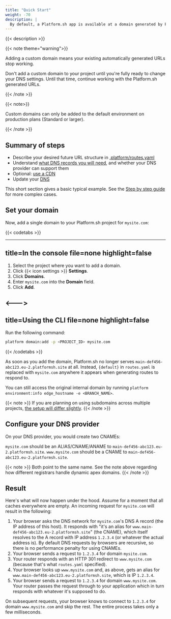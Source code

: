 ```yaml
---
title: "Quick Start"
weight: -70
description: |
  By default, a Platform.sh app is available at a domain generated by Platform.sh. The following resources will help you take your application live on your custom domain.
---
```

{{< description >}}

{{< note theme="warning">}}

Adding a custom domain means your existing automatically generated URLs stop working.

Don't add a custom domain to your project until you're fully ready to change your DNS settings.
Until that time, continue working with the Platform.sh generated URLs.

{{< /note >}}

{{< note>}}

Custom domains can only be added to the default environment on production plans (Standard or larger).

{{< /note >}}

## Summary of steps

* Describe your desired future URL structure in [.platform/routes.yaml](../configuration/routes/_index.md)
* Understand [what DNS records you will need](../domains/steps/dns.md), and whether your DNS provider can support them
* Optional: [use a CDN](../domains/cdn/_index.md)
* Update your [DNS](../domains/steps/dns.md)

This short section gives a basic typical example.
See the [Step by step guide](../domains/steps/_index.md) for more complex cases.

## Set your domain

Now, add a single domain to your Platform.sh project for `mysite.com`:

{{< codetabs >}}

---
title=In the console
file=none
highlight=false
---

<!--This is in HTML to get the icon not to break the list. -->
<ol>
  <li>Select the project where you want to add a domain.</li>
  <li>Click {{< icon settings >}} <strong>Settings</strong>.</li>
  <li>Click <strong>Domains</strong>.</li>
  <li>Enter <code>mysite.com</code> into the <strong>Domain</strong> field.</li>
  <li>Click <strong>Add</strong>.</li>
</ol>

<--->
---
title=Using the CLI
file=none
highlight=false
---

Run the following command:

```bash
platform domain:add -p <PROJECT_ID> mysite.com
```

{{< /codetabs >}}

As soon as you add the domain, Platform.sh no longer serves `main-def456-abc123.eu-2.platformsh.site` at all.
Instead, `{default}` in `routes.yaml` is replaced with `mysite.com` anywhere it appears when generating routes to respond to.

You can still access the original internal domain by running `platform environment:info edge_hostname -e <BRANCH_NAME>`.

{{< note >}}
If you are planning on using subdomains across multiple projects, [the setup will differ slightly](./steps/subdomains.md).
{{< /note >}}

## Configure your DNS provider

On your DNS provider, you would create two CNAMEs:

`mysite.com` should be an ALIAS/CNAME/ANAME  to `main-def456-abc123.eu-2.platformsh.site`.
`www.mysite.com` should be a CNAME to `main-def456-abc123.eu-2.platformsh.site`.

{{< note >}}
Both point to the same name. See the note above regarding how different registrars handle dynamic apex domains.
{{< /note >}}

## Result

Here's what will now happen under the hood.
Assume for a moment that all caches everywhere are empty.
An incoming request for `mysite.com` will result in the following:

1. Your browser asks the DNS network for `mysite.com`'s DNS A record (the IP address of this host).
   It responds with "it's an alias for `www.main-def456-abc123.eu-2.platformsh.site`" (the CNAME),
   which itself resolves to the A record with IP address `1.2.3.4` (or whatever the actual address is).
   By default DNS requests by browsers are recursive, so there is no performance penalty for using CNAMEs.
3. Your browser sends a request to `1.2.3.4` for domain `mysite.com`.
4. Your router responds with an HTTP 301 redirect to `www.mysite.com` (because that's what `routes.yaml` specified).
5. Your browser looks up `www.mysite.com` and, as above, gets an alias for `www.main-def456-abc123.eu-2.platformsh.site`, which is IP `1.2.3.4`.
6. Your browser sends a request to `1.2.3.4` for domain `www.mysite.com`.
   Your router passes the request through to your application which in turn responds with whatever it's supposed to do.

On subsequent requests, your browser knows to connect to `1.2.3.4` for domain `www.mysite.com` and skip the rest.
The entire process takes only a few milliseconds.
